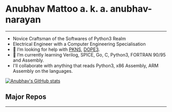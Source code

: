 # Anubhav Mattoo a. k. a. anubhav-narayan
---
- Novice Craftsman of the Softwares of Python3 Realm
- Electrical Engineer with a Computer Engineering Specialisation
- 🤔 I’m looking for help with [PKNS](https://github.com/anubhav-narayan/PKNS), [DOPE3](https://github.com/anubhav-narayan/DOPE3).
- 🌱 I’m currently learning Verilog, SPICE, Go, C, Python3, FORTRAN 90/95 and Assembly.
- I'll collaborate with anything that reads Python3, x86 Assembly, ARM Assembly on the languages.

[![Anubhav's GitHub stats](https://github-readme-stats.vercel.app/api/top-langs/?username=anubhav-narayan&theme=merko&exclude_repo=DynaPCTSA&layout=compact)](https://github.com/anuraghazra/github-readme-stats)

## Major Repos
---
